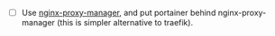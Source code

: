 
- [ ] Use [nginx-proxy-manager](https://nginxproxymanager.com/guide/#project-goal), and put portainer behind nginx-proxy-manager (this is simpler alternative to traefik).

